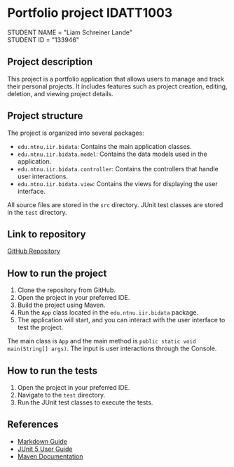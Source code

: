 # Portfolio project IDATT1003

STUDENT NAME = "Liam Schreiner Lande"  
STUDENT ID = "133946"

## Project description

This project is a portfolio application that allows users to manage and track their personal projects. It includes features such as project creation, editing, deletion, and viewing project details.

## Project structure

The project is organized into several packages:
- `edu.ntnu.iir.bidata`: Contains the main application classes.
- `edu.ntnu.iir.bidata.model`: Contains the data models used in the application.
- `edu.ntnu.iir.bidata.controller`: Contains the controllers that handle user interactions.
- `edu.ntnu.iir.bidata.view`: Contains the views for displaying the user interface.

All source files are stored in the `src` directory. JUnit test classes are stored in the `test` directory.

## Link to repository

[GitHub Repository](https://github.com/NTNU-IDI/idatt1003-mappe-2024-LiamLande)

## How to run the project

1. Clone the repository from GitHub.
2. Open the project in your preferred IDE.
3. Build the project using Maven.
4. Run the `App` class located in the `edu.ntnu.iir.bidata` package.
5. The application will start, and you can interact with the user interface to test the project.

The main class is `App` and the main method is `public static void main(String[] args)`. The input is user interactions through the Console.

## How to run the tests

1. Open the project in your preferred IDE.
2. Navigate to the `test` directory.
3. Run the JUnit test classes to execute the tests.

## References

- [Markdown Guide](https://www.markdownguide.org/basic-syntax/)
- [JUnit 5 User Guide](https://junit.org/junit5/docs/current/user-guide/)
- [Maven Documentation](https://maven.apache.org/guides/index.html)

